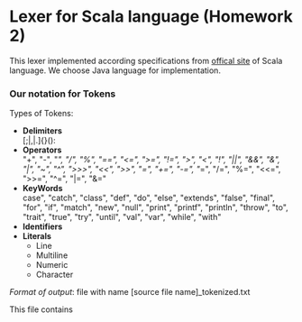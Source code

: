 # Lexer for Scala language (Homework 2)
This lexer implemented according specifications from [offical site](https://www.scala-lang.org/files/archive/spec/2.11/) of Scala language.
We choose Java language for implementation.

### Our notation for Tokens
Types of Tokens:  
  * **Delimiters** \
   [;|,|.]{}(): 
  * **Operators** \
  "+", "-", "*", "/", "%",
                      "==", "<=", ">=", "!=", ">", "<", "!",
                      "||", "&&", "&", "|", "~", "^", ">>>",
                      "<<", ">>", "=", "+=", "-=", "*=", "/=",
                      "%=", "<<=", ">>=", "^=", "|=", "&="
  * **KeyWords** \
  case", "catch", "class",
              "def", "do", "else", "extends", "false", "final", "for", "if",
              "match", "new", "null", "print", "printf", "println", "throw",
              "to", "trait", "true", "try", "until", "val", "var", "while", "with"
  * **Identifiers**
  * **Literals**
    - Line
    - Multiline
    - Numeric
    - Character
    
  _Format of output_: file with name [source file name]_tokenized.txt
  
  This file contains
